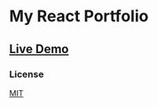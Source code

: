 # My React Portfolio

## [Live Demo](https://dapt4.github.io/react-portfolio24)

### License

[MIT](https://choosealicense.com/licenses/mit/)

